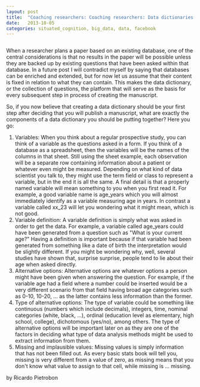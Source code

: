 ```yaml
---
layout: post
title:  "Coaching researchers: Coaching researchers: Data dictionaries are a central piece in any article focusing on analyzing an existing database"
date:   2013-10-05
categories: situated_cognition, big_data, data, facebook
---
```


![]()

<title>{{ page.title }}</title>

When a researcher plans a paper based on an existing database, one of the central considerations is that no results in the paper will be possible unless they are backed up by existing questions that have been asked within that database. In a future post I will contradict myself by saying that databases can be enriched and extended, but for now let us assume that their content is fixed in relation to what they can contain. This makes the data dictionary, or the collection of questions, the platform that will serve as the basis for every subsequent step in process of creating the manuscript.

So, if you now believe that creating a data dictionary should be your first step after deciding that you will publish a manuscript, what are exactly the components of a data dictionary you should be putting together? Here you go:

1. Variables: When you think about a regular prospective study, you can think of a variable as the questions asked in a form. If you think of a database as a spreadsheet, then the variables will be the names of the columns in that sheet. Still using the sheet example, each observation will be a separate row containing information about a patient or whatever even might be measured. Depending on what kind of data scientist you talk to, they might use the term field or class to represent a variable, but in the end it is all the same. A final detail is that a properly named variable will mean something to you when you first read it. For example, a good variable name is age_years which you will almost immediately identify as a variable measuring age in years. In contrast a variable called xx_23 will let you wondering what it might mean, which is not good.
2. Variable definition: A variable definition is simply what was asked in order to get the data. For example, a variable called age_years could have been generated from a question such as "What is your current age?" Having a definition is important because if that variable had been generated from something like a date of birth the interpretation would be slightly different. If you might be wondering why, well, several studies have shown that, surprise surprise, people tend to lie about their age when asked directly.
3. Alternative options: Alternative options are whatever options a person might have been given when answering the question. For example, if the variable age had a field where a number could be inserted would be a very different scenario from that field having broad age categories such as 0-10, 10-20, ... as the latter contains less information than the former.
4. Type of alternative options: The type of variable could be something like continuous (numbers which include decimals), integers, time, nominal categories (white, black, ...), ordinal (education level as elementary, high school, college), dichotomous (yes/no), among others. The type of alternative options will be important later on as they are one of the factors in deciding what type of data analysis methods might be used to extract information from them.
4. Missing and implausible values: Missing values is simply information that has not been filled out. As every basic stats book will tell you, missing is very different from a value of zero, as missing means that you don't know what value to assign to that cell, while missing is ... missing.

by Ricardo Pietrobon